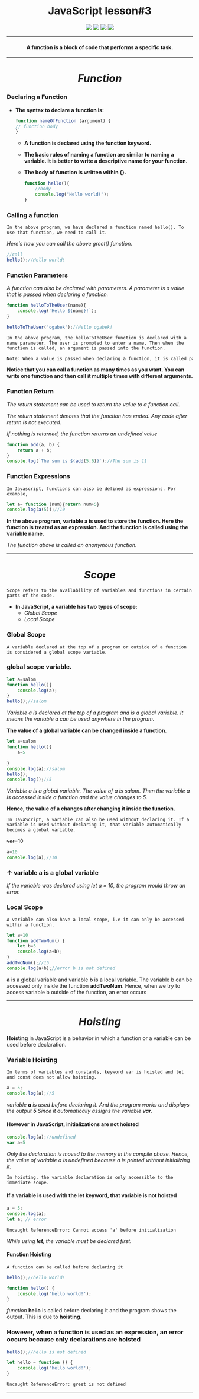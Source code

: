 # <center>JavaScript lesson#3</center>

<p align="center">

<img src="https://img.shields.io/badge/Made%20by-Ogabek-yellow" >

<img src="https://img.shields.io/badge/Function-Declaration-brown">

<img src="https://img.shields.io/badge/Function-Expression-brown">

<img src="https://img.shields.io/badge/Learn-Javascript-black">

</p>

---

#### __<center>A function is a block of code that performs a specific task.</center>__

---

# _<center>Function</center>_

### Declaring a Function

* __The syntax to declare a function is:__

    ```js
    function nameOfFunction (argument) {
    // function body
    }
    ```

  * __A function is declared using the function keyword.__
  * __The basic rules of naming a function are similar to naming a variable. It is better to write a descriptive name for your function.__
  * __The body of function is written within {}.__

    ```js
    function hello(){
        //body
        console.log("Hello world!");
    }
    ```

### Calling a function

`In the above program, we have declared a function named hello(). To use that function, we need to call it.`

_Here's how you can call the above greet() function._

```js
//call
hello();//Hello world!
```

### Function Parameters

_A function can also be declared with parameters. A parameter is a value that is passed when declaring a function._

```js
function helloToTheUser(name){
    console.log(`Hello ${name}!`);
}

helloToTheUser('ogabek');//Hello ogabek!
```

`In the above program, the helloToTheUser function is declared with a name parameter. The user is prompted to enter a name. Then when the function is called, an argument is passed into the function.`

```go
Note: When a value is passed when declaring a function, it is called parameter. And when the function is called, the value passed is called argument.
```

__Notice that you can call a function as many times as you want. You can write one function and then call it multiple times with different arguments.__

### Function Return

_The return statement can be used to return the value to a function call._

_The return statement denotes that the function has ended. Any code after return is not executed._

_If nothing is returned, the function returns an undefined value_

```js
function add(a, b) {
    return a + b;
}
console.log(`The sum is ${add(5,6)}`);//The sum is 11

```

### Function Expressions

`In Javascript, functions can also be defined as expressions. For example,`

```js
let a= function (num){return num+5}
console.log(a(5));//10
```

__In the above program, variable a is used to store the function. Here the function is treated as an expression. And the function is called using the variable name.__

_The function above is called an anonymous function._

---

# _<center>Scope</center>_

```
Scope refers to the availability of variables and functions in certain parts of the code.
```

* __In JavaScript, a variable has two types of scope:__
  * _Global Scope_
  * _Local Scope_

### Global Scope

```
A variable declared at the top of a program or outside of a function is considered a global scope variable.
```

### __global scope variable.__

```js
let a=salom
function hello(){
    console.log(a);
}
hello();//salom
```

_Variable a is declared at the top of a program and is a global variable. It means the variable a can be used anywhere in the program._

__The value of a global variable can be changed inside a function.__

```js
let a=salom
function hello(){
    a=5

}
console.log(a);//salom
hello();
console.log();//5
```

_Variable a is a global variable. The value of a is salom. Then the variable a is accessed inside a function and the value changes to 5._

__Hence, the value of a changes after changing it inside the function.__

```
In JavaScript, a variable can also be used without declaring it. If a variable is used without declaring it, that variable automatically becomes a global variable.
```

~~var~~=10

```js
a=10
console.log(a);//10

```

### ↑ variable a is a global variable

_If the variable was declared using let a = 10, the program would throw an error._

### Local Scope

```
A variable can also have a local scope, i.e it can only be accessed within a function.
```

```js
let a=10
function addTwoNum() {
    let b=5
    console.log(a+b);
}
addTwoNum();//15
console.log(a+b);//error b is not defined
```

__a__ is a global variable and variable __b__ is a local variable. The variable b can be accessed only inside the function __addTwoNum__. Hence, when we try to access variable b outside of the function, an error occurs

---

# _<center>Hoisting</center>_

 __Hoisting__ in JavaScript is a behavior in which a function or a variable can be used before declaration.

### Variable Hoisting

```
In terms of variables and constants, keyword var is hoisted and let and const does not allow hoisting.
```

```js
a = 5;
console.log(a);//5
```

_variable __a__ is used before declaring it. And the program works and displays the output __5__ Since it automatically assigns the variable __var__._

#### However in JavaScript, initializations are not hoisted

```js
console.log(a);//undefined
var a=5
```

_Only the declaration is moved to the memory in the compile phase. Hence, the value of variable a is undefined because a is printed without initializing it._

~~~
In hoisting, the variable declaration is only accessible to the immediate scope.
~~~

#### If a variable is used with the let keyword, that variable is not hoisted

```js
a = 5;
console.log(a);
let a; // error
```

`Uncaught ReferenceError: Cannot access 'a' before initialization`

_While using __let__, the variable must be declared first._

#### Function Hoisting

```A function can be called before declaring it```

```js
hello();//hello world!

function hello() {
    console.log('hello world!');
}
```

_function_ __hello__ is called before declaring it and the program shows the output. This is due to __hoisting__.

### However, when a function is used as an expression, an error occurs because only declarations are hoisted

```js
hello();//hello is not defined

let hello = function () {
    console.log('hello world!');
}
```

`Uncaught ReferenceError: greet is not defined`

---